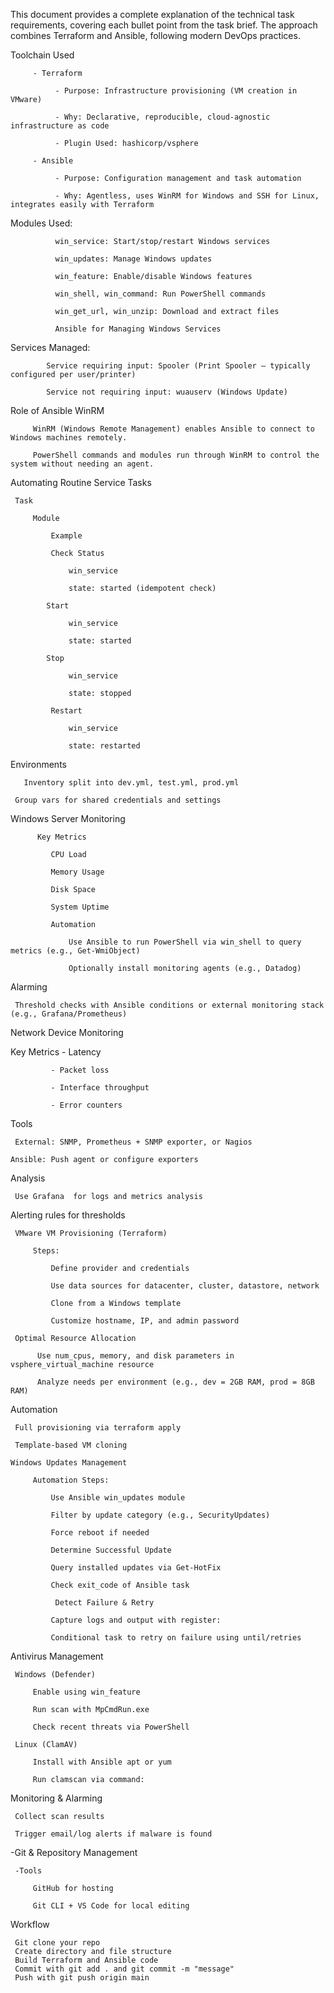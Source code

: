 This document provides a complete explanation of the technical task requirements, covering each bullet point from the task brief. The approach combines Terraform and Ansible, following modern DevOps practices.

 Toolchain Used

         - Terraform

              - Purpose: Infrastructure provisioning (VM creation in VMware)

              - Why: Declarative, reproducible, cloud-agnostic infrastructure as code

              - Plugin Used: hashicorp/vsphere

         - Ansible

              - Purpose: Configuration management and task automation

              - Why: Agentless, uses WinRM for Windows and SSH for Linux, integrates easily with Terraform

Modules Used:

              win_service: Start/stop/restart Windows services

              win_updates: Manage Windows updates

              win_feature: Enable/disable Windows features

              win_shell, win_command: Run PowerShell commands

              win_get_url, win_unzip: Download and extract files

              Ansible for Managing Windows Services

 Services Managed:

            Service requiring input: Spooler (Print Spooler — typically configured per user/printer)

            Service not requiring input: wuauserv (Windows Update)

Role of Ansible WinRM

         WinRM (Windows Remote Management) enables Ansible to connect to Windows machines remotely.

         PowerShell commands and modules run through WinRM to control the system without needing an agent.

 Automating Routine Service Tasks

     Task

         Module

             Example

             Check Status

                 win_service

                 state: started (idempotent check)

            Start

                 win_service

                 state: started

            Stop

                 win_service

                 state: stopped

             Restart

                 win_service

                 state: restarted

 Environments

       Inventory split into dev.yml, test.yml, prod.yml

     Group vars for shared credentials and settings

 Windows Server Monitoring

          Key Metrics

             CPU Load

             Memory Usage

             Disk Space

             System Uptime

             Automation

                 Use Ansible to run PowerShell via win_shell to query metrics (e.g., Get-WmiObject)

                 Optionally install monitoring agents (e.g., Datadog)

Alarming

     Threshold checks with Ansible conditions or external monitoring stack (e.g., Grafana/Prometheus)

 Network Device Monitoring

Key Metrics  - Latency

             - Packet loss

             - Interface throughput

             - Error counters

Tools

     External: SNMP, Prometheus + SNMP exporter, or Nagios

    Ansible: Push agent or configure exporters

 Analysis

     Use Grafana  for logs and metrics analysis

Alerting rules for thresholds

     VMware VM Provisioning (Terraform)

         Steps:

             Define provider and credentials

             Use data sources for datacenter, cluster, datastore, network

             Clone from a Windows template

             Customize hostname, IP, and admin password

     Optimal Resource Allocation

          Use num_cpus, memory, and disk parameters in vsphere_virtual_machine resource

          Analyze needs per environment (e.g., dev = 2GB RAM, prod = 8GB RAM)

Automation

     Full provisioning via terraform apply

     Template-based VM cloning

    Windows Updates Management

         Automation Steps:

             Use Ansible win_updates module

             Filter by update category (e.g., SecurityUpdates)

             Force reboot if needed

             Determine Successful Update

             Query installed updates via Get-HotFix

             Check exit_code of Ansible task

              Detect Failure & Retry

             Capture logs and output with register:

             Conditional task to retry on failure using until/retries

 Antivirus Management

     Windows (Defender)

         Enable using win_feature

         Run scan with MpCmdRun.exe

         Check recent threats via PowerShell

     Linux (ClamAV)

         Install with Ansible apt or yum

         Run clamscan via command:

 Monitoring & Alarming

     Collect scan results

     Trigger email/log alerts if malware is found

 -Git & Repository Management

     -Tools

         GitHub for hosting

         Git CLI + VS Code for local editing

 Workflow

     Git clone your repo
     Create directory and file structure
     Build Terraform and Ansible code
     Commit with git add . and git commit -m "message"
     Push with git push origin main
